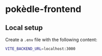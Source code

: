 # pokèdle-frontend

## Local setup

Create a `.env` file with the following content:

```bash
VITE_BACKEND_URL=localhost:3000
```
